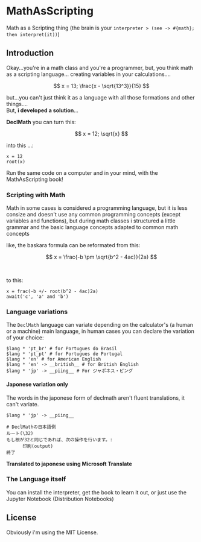 # MathAsScripting
Math as a Scripting thing (the brain is your `interpreter > (see -> #{math}; then interpret(it))`)

## Introduction
Okay...you're in a math class and you're a programmer, but, you think math as a scripting language... creating variables in your calculations.... <br/>

$$
 x = 13;
 \frac{x - \sqrt{13^3}}{15}
$$

but...you can't just think it as a language with all those formations and other things.... <br/>
But, **i developed a solution**...

**DeclMath**
you can turn this: <br/>

$$
x = 12; \sqrt{x}
$$

into this ...:

```declmath
x = 12
root(x)
```

Run the same code on a computer and in your mind, with the MathAsScripting book!

### Scripting with **Math**
Math in some cases is considered a programming language, but it is less consize and doesn't use any common programming concepts (except variables and functions), but during math classes i structured a little grammar and the basic language concepts adapted to common math concepts

like, the baskara formula can be reformated from this: <br/>

$$
  x = \frac{-b \pm \sqrt{b^2 - 4ac}}{2a}
$$

<br/>

to this: <br/>

```declmath
x = frac(-b +/- root(b^2 - 4ac)2a)
await('c', 'a' and 'b')
```

### Language variations
The `DeclMath` language can variate depending on the calculator's (a human or a machine) main language, in human cases you can declare the variation of your choice: <br/>
```declmath
$lang * 'pt_br' # for Portugues do Brasil
$lang * 'pt_pt' # for Portugues de Portugal
$lang * 'en' # for American English
$lang * 'en' -> __british__ # for British English
$lang * 'jp' -> __piing__ # For ジャポネス・ピング
```

#### Japonese variation **only**
The words in the japonese form of declmath aren't fluent translations, it can't variate.
```declmath
$lang * 'jp' -> __piing__

# DeclMathの日本語例
ルート(\32)
もし根が32と同じであれば、次の操作を行います。:
      印刷(output)
終了
```

**Translated to japonese using Microsoft Translate**

### The Language itself
You can install the interpreter, get the book to learn it out, or just use the Jupyter Notebook (Distribution Notebooks)

## License
Obviously i'm using the MIT License.
